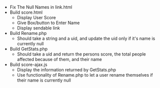  - Fix The Null Names in link.html
 - Build score.html
   - Display User Score
   - Give Box/button to Enter Name
   - Display sendable link
 - Build Rename.php
   - Should take a string and a uid, and update the uid only if it's name is currently null
 - Build GetStats.php
   - Should take a uid and return the persons score, the total people affected because of them, and their name
 - Build score-ajax.js
   - Display the information returned by GetStats.php
   - Use functionality of Rename.php to let a user rename themselves if their name is currently null
